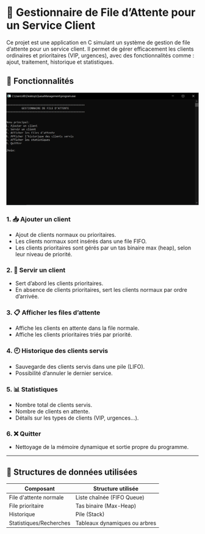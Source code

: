 # 🧾 Gestionnaire de File d’Attente pour un Service Client

Ce projet est une application en C simulant un système de gestion de file d’attente pour un service client. Il permet de gérer efficacement les clients ordinaires et prioritaires (VIP, urgences), avec des fonctionnalités comme : ajout, traitement, historique et statistiques.

## 🚀 Fonctionnalités
![Capture d'écran de l'application](Screenshots/Screenshot_454.png)
### 1. 📥 Ajouter un client
- Ajout de clients normaux ou prioritaires.
- Les clients normaux sont insérés dans une file FIFO.
- Les clients prioritaires sont gérés par un tas binaire max (heap), selon leur niveau de priorité.

### 2. 🧾 Servir un client
- Sert d’abord les clients prioritaires.
- En absence de clients prioritaires, sert les clients normaux par ordre d’arrivée.

### 3. 📋 Afficher les files d’attente
- Affiche les clients en attente dans la file normale.
- Affiche les clients prioritaires triés par priorité.

### 4. 🕘 Historique des clients servis
- Sauvegarde des clients servis dans une pile (LIFO).
- Possibilité d’annuler le dernier service.

### 5. 📊 Statistiques
- Nombre total de clients servis.
- Nombre de clients en attente.
- Détails sur les types de clients (VIP, urgences...).

### 6. ❌ Quitter
- Nettoyage de la mémoire dynamique et sortie propre du programme.

---

## 🧱 Structures de données utilisées

| Composant               | Structure utilisée            |
|------------------------|-------------------------------|
| File d'attente normale | Liste chaînée (FIFO Queue)    |
| File prioritaire       | Tas binaire (Max-Heap)        |
| Historique             | Pile (Stack)                  |
| Statistiques/Recherches| Tableaux dynamiques ou arbres |


